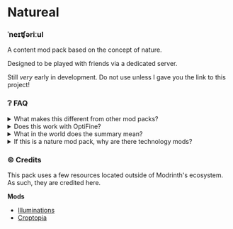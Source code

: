 # Natureal
### ˈneɪʧəriːul

A content mod pack based on the concept of nature.

Designed to be played with friends via a dedicated server.

Still *very* early in development. Do not use unless I gave you the link to this project! 

### ❔ FAQ
<details>
<summary>
What makes this different from other mod packs?
</summary>

TODO
</details>

<details>
<summary>
Does this work with OptiFine?
</summary>

No. Nor is this fully* compatible with OptiFine resource packs. Natureal modpack uses Sodium, Iris, etc.

\* Natureal includes a few mods that add resource pack features from OptiFine, but Natureal itself doesn't aim to be fully OptiFine-compatible.
</details>

<details>
<summary>
What in the world does the summary mean?
</summary>

It's a quote from Thom Yorke's *[Analyze](https://youtu.be/MnMUdko6ljs?t=105)*, a song on an album regarding human issues. I felt it was fitting for a mod pack focused on nature!
</details>

<details>
<summary>
If this is a nature mod pack, why are there technology mods?
</summary>

Unfortunately, many of the nature-based replacements for tech mods aren't up to my standards. For example, chest-based storage systems don't have what makes AE2 great in my opinion; crafting patterns. As such, I decided to include a couple of technology mods to fill that gap. The pack's primary focus is still nature, though.

As for the Dr. Who related mods, they were added by request of the mod pack's testers. Why not?
</details>

### ©️ Credits
This pack uses a few resources located outside of Modrinth's ecosystem. As such, they are credited here.

**Mods**  
- [Illuminations](https://github.com/ladysnake/illuminations)
- [Croptopia](https://github.com/ExcessiveAmountsOfZombies/Croptopia)

